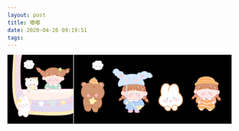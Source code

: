 ```yaml
---
layout: post
title: 嘟嘟
date: 2020-04-26 09:19:51
tags:
---
```


![141587863937_.pic_hd](../../../assets/imgs/141587863937_.pic_hd.jpg)

